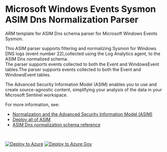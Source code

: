 # Microsoft Windows Events Sysmon ASIM Dns Normalization Parser

ARM template for ASIM Dns schema parser for Microsoft Windows Events Sysmon.

This ASIM parser supports filtering and normalizing Sysmon for Windows DNS logs (event number 22),collected using the Log Analytics agent, to the ASIM Dns normalized schema.<br>The parser supports events collected to both the Event and WindowsEvent tables.The parser supports events collected to both the Event and WindowsEvent tables.


The Advanced Security Information Model (ASIM) enables you to use and create source-agnostic content, simplifying your analysis of the data in your Microsoft Sentinel workspace.

For more information, see:

- [Normalization and the Advanced Security Information Model (ASIM)](https://aka.ms/AboutASIM)
- [Deploy all of ASIM](https://aka.ms/DeployASIM)
- [ASIM Dns normalization schema reference](https://aka.ms/ASimDnsDoc)

<br>

[![Deploy to Azure](https://aka.ms/deploytoazurebutton)](https://portal.azure.com/#create/Microsoft.Template/uri/https%3A%2F%2Fraw.githubusercontent.com%2FAzure%2FAzure-Sentinel%2Fasim%2Fvectra-ai-dns%2FParsers%2FASimDns%2FARM%2FvimDnsMicrosoftSysmon%2FvimDnsMicrosoftSysmon.json) [![Deploy to Azure Gov](https://aka.ms/deploytoazuregovbutton)](https://portal.azure.us/#create/Microsoft.Template/uri/https%3A%2F%2Fraw.githubusercontent.com%2FAzure%2FAzure-Sentinel%2Fasim%2Fvectra-ai-dns%2FParsers%2FASimDns%2FARM%2FvimDnsMicrosoftSysmon%2FvimDnsMicrosoftSysmon.json)
